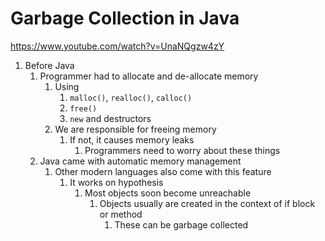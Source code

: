 # Garbage Collection in Java #
https://www.youtube.com/watch?v=UnaNQgzw4zY

1. Before Java
	1. Programmer had to allocate and de-allocate memory
		1. Using
			1. `malloc()`, `realloc()`, `calloc()`
			2. `free()`
			3. `new` and destructors
		2. We are responsible for freeing memory
			1. If not, it causes memory leaks
				1. Programmers need to worry about these things
	2. Java came with automatic memory management
		1. Other modern languages also come with this feature
			1. It works on hypothesis
				1. Most objects soon become unreachable
					1. Objects usually are created in the context of if block or method
						1. These can be garbage collected